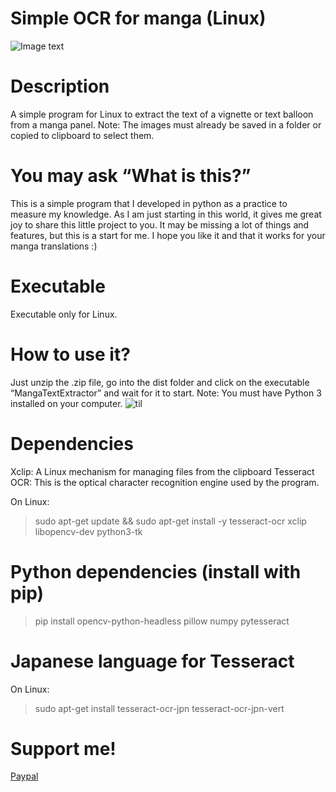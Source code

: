 # Simple OCR for manga (Linux)
![Image text](https://github.com/Yisusdev2005/Simple-OCR-for-Manga/blob/main/captura.png)

# Description
A simple program for Linux to extract the text of a vignette or text balloon from a manga panel.
Note: The images must already be saved in a folder or copied to clipboard to select them.

# You may ask “What is this?”
This is a simple program that I developed in python as a practice to measure my knowledge.
As I am just starting in this world, it gives me great joy to share this little project to you.
It may be missing a lot of things and features, but this is a start for me.
I hope you like it and that it works for your manga translations :)

# Executable
Executable only for Linux.

# How to use it?
Just unzip the .zip file, go into the dist folder and click on the executable “MangaTextExtractor” and wait for it to start.
Note: You must have Python 3 installed on your computer.
![til]()

# Dependencies
Xclip: A Linux mechanism for managing files from the clipboard
Tesseract OCR: This is the optical character recognition engine used by the program.

On Linux: 
> sudo apt-get update && sudo apt-get install -y tesseract-ocr xclip libopencv-dev python3-tk

# Python dependencies (install with pip)
> pip install opencv-python-headless pillow numpy pytesseract

# Japanese language for Tesseract
On Linux: 
> sudo apt-get install tesseract-ocr-jpn tesseract-ocr-jpn-vert 

# Support me!
[Paypal](https://paypal.me/YisusM146?country.x=EC&locale.x=es_XC)
